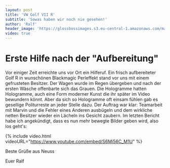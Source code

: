 ```yaml
---
layout: post
title: 'VW Golf VII R'
subtitle: 'Sowas haben wir noch nie gesehen!'
author: 'Ralf'
header_image: 'https://glossbossimages.s3.eu-central-1.amazonaws.com/marvin/sonstige/golfviir.jpg'
video: true
---
```


# Erste Hilfe nach der "Aufbereitung"

Vor einiger Zeit erreichte uns vor Ort ein Hilferuf. Ein frisch aufbereiteter Golf R in wunschönen Blackmagic Perleffekt stand vor uns mit einem gefrusteten Besitzer. Der Wagen wurde im Regen übergeben und nach der ersten Wäsche offenbarte sich das Grauen. Die Hologramme hatten Hologramme, auch eine Form moderner Kunst die ihr später im Video bewundern könnt. Aber da sich so Hologramme oft einsam fühlen gab es gesellige Politurreste an jeder Stelle dazu.  Der Auftrag war klar: Teamarbeit mit Marvin und die Fehler eines Anderen ausbügeln und dem wirkliche netten Besitzer wieder ein Lächeln ins Gesicht zaubern. Im letzten Bericht habe ich angekündigt, dass es nun mehr bewegte Bilder geben wird, also los geht's:

{% include video.html videoURL="https://www.youtube.com/embed/S6Mi56C_M1U" %}

Beste Grüße aus Neuss

Euer Ralf